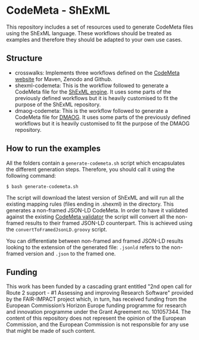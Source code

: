 # CodeMeta - ShExML
This repository includes a set of resources used to generate CodeMeta files using the ShExML language. These workflows should be treated as examples and therefore they should be adapted to your own use cases.

## Structure
* crosswalks: Implements three workflows defined on the [CodeMeta website](https://codemeta.github.io/crosswalk/) for Maven, Zenodo and Github.
* shexml-codemeta: This is the workflow followed to generate a CodeMeta file for the [ShExML engine](https://github.com/herminiogg/ShExML). It uses some parts of the previously defined workflows but it is heavily customised to fit the purpose of the ShExML repository.
* dmaog-codemeta: This is the workflow followed to generate a CodeMeta file for [DMAOG](https://github.com/herminiogg/dmaog). It uses some parts of the previously defined workflows but it is heavily customised to fit the purpose of the DMAOG repository.

## How to run the examples
All the folders contain a `generate-codemeta.sh` script which encapsulates the different generation steps. Therefore, you should call it using the following command:

```
$ bash generate-codemeta.sh
```

The script will download the latest version of ShExML and will run all the existing mapping rules (files ending in .shexml) in the directory. This generates a non-framed JSON-LD CodeMeta. In order to have it validated against the existing [CodeMeta validator](https://codemeta.github.io/codemeta-generator/) the script will convert all the non-framed results to their framed JSON-LD counterpart. This is achieved using the `convertToFramedJsonLD.groovy` script.

You can differentiate between non-framed and framed JSON-LD results looking to the extension of the generated file: `.jsonld` refers to the non-framed version and `.json` to the framed one.

## Funding
This work has been funded by a cascading grant entitled "2nd open call for Route 2 support - #1 Assessing and improving Research Software" provided by the FAIR-IMPACT project which, in turn, has received funding from the European Commission’s Horizon Europe funding programme for research and innovation programme under the Grant Agreement no. 101057344. The content of this repository does not represent the opinion of the European Commission, and the European Commission is not responsible for any use that might be made of such content.